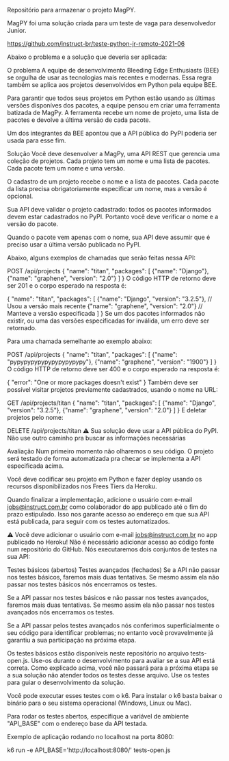 Repositório para armazenar o projeto MagPY.

MagPY foi uma solução criada para um teste de vaga para desenvolvedor Junior.

https://github.com/instruct-br/teste-python-jr-remoto-2021-06

Abaixo o problema e a solução que deveria ser aplicada:

O problema A equipe de desenvolvimento Bleeding Edge Enthusiasts (BEE) se orgulha de usar as tecnologias mais recentes e modernas. Essa regra também se aplica aos projetos desenvolvidos em Python pela equipe BEE.

Para garantir que todos seus projetos em Python estão usando as últimas versões disponíves dos pacotes, a equipe pensou em criar uma ferramenta batizada de MagPy. A ferramenta recebe um nome de projeto, uma lista de pacotes e devolve a última versão de cada pacote.

Um dos integrantes da BEE apontou que a API pública do PyPI poderia ser usada para esse fim.

Solução Você deve desenvolver a MagPy, uma API REST que gerencia uma coleção de projetos. Cada projeto tem um nome e uma lista de pacotes. Cada pacote tem um nome e uma versão.

O cadastro de um projeto recebe o nome e a lista de pacotes. Cada pacote da lista precisa obrigatoriamente especificar um nome, mas a versão é opcional.

Sua API deve validar o projeto cadastrado: todos os pacotes informados devem estar cadastrados no PyPI. Portanto você deve verificar o nome e a versão do pacote.

Quando o pacote vem apenas com o nome, sua API deve assumir que é preciso usar a última versão publicada no PyPI.

Abaixo, alguns exemplos de chamadas que serão feitas nessa API:

POST /api/projects { "name": "titan", "packages": [ {"name": "Django"}, {"name": "graphene", "version": "2.0"} ] } O código HTTP de retorno deve ser 201 e o corpo esperado na resposta é:

{ "name": "titan", "packages": [ {"name": "Django", "version": "3.2.5"}, // Usou a versão mais recente {"name": "graphene", "version": "2.0"} // Manteve a versão especificada ] } Se um dos pacotes informados não existir, ou uma das versões especificadas for inválida, um erro deve ser retornado.

Para uma chamada semelhante ao exemplo abaixo:

POST /api/projects { "name": "titan", "packages": [ {"name": "pypypypypypypypypypypy"}, {"name": "graphene", "version": "1900"} ] } O código HTTP de retorno deve ser 400 e o corpo esperado na resposta é:

{ "error": "One or more packages doesn't exist" } Também deve ser possível visitar projetos previamente cadastrados, usando o nome na URL:

GET /api/projects/titan { "name": "titan", "packages": [ {"name": "Django", "version": "3.2.5"}, {"name": "graphene", "version": "2.0"} ] } E deletar projetos pelo nome:

DELETE /api/projects/titan ⚠️ Sua solução deve usar a API pública do PyPI. Não use outro caminho pra buscar as informações necessárias

Avaliação Num primeiro momento não olharemos o seu código. O projeto será testado de forma automatizada pra checar se implementa a API especificada acima.

Você deve codificar seu projeto em Python e fazer deploy usando os recursos disponibilizados nos Frees Tiers da Heroku.

Quando finalizar a implementação, adicione o usuário com e-mail jobs@instruct.com.br como colaborador do app publicado até o fim do prazo estipulado. Isso nos garante acesso ao endereço em que sua API está publicada, para seguir com os testes automatizados.

⚠️ Você deve adicionar o usuário com e-mail jobs@instruct.com.br no app publicado no Heroku! Não é necessário adicionar acesso ao código fonte num repositório do GitHub. Nós executaremos dois conjuntos de testes na sua API:

Testes básicos (abertos) Testes avançados (fechados) Se a API não passar nos testes básicos, faremos mais duas tentativas. Se mesmo assim ela não passar nos testes básicos nós encerramos os testes.

Se a API passar nos testes básicos e não passar nos testes avançados, faremos mais duas tentativas. Se mesmo assim ela não passar nos testes avançados nós encerramos os testes.

Se a API passar pelos testes avançados nós conferimos superficialmente o seu código para identificar problemas; no entanto você provavelmente já garantiu a sua participação na próxima etapa.

Os testes básicos estão disponíveis neste repositório no arquivo tests-open.js. Use-os durante o desenvolvimento para avaliar se a sua API está correta. Como explicado acima, você não passará para a próxima etapa se a sua solução não atender todos os testes desse arquivo. Use os testes para guiar o desenvolvimento da solução.

Você pode executar esses testes com o k6. Para instalar o k6 basta baixar o binário para o seu sistema operacional (Windows, Linux ou Mac).

Para rodar os testes abertos, especifique a variável de ambiente "API_BASE" com o endereço base da API testada.

Exemplo de aplicação rodando no localhost na porta 8080:

k6 run -e API_BASE='http://localhost:8080/' tests-open.js
